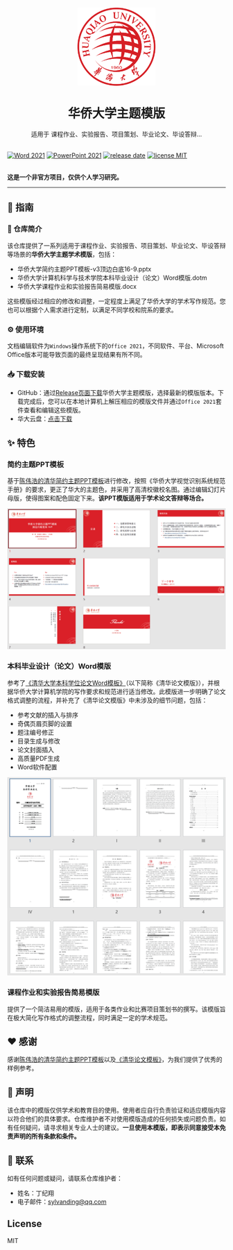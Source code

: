 <p align="center">
  <img width="180" src="./images/HQU_logo.png" alt="HQU_Templates" onclick="window.open('https://github.com/sylvanding/HQU-Templates')">
  <h1 align="center"><a href="https://github.com/sylvanding/HQU-Templates" target="_blank" style="text-decoration: none; color: inherit;">华侨大学主题模版</a></h1>
  <p align="center">适用于 课程作业、实验报告、项目策划、毕业论文、毕设答辩...</p>
</p>
<br>

<div>
    <a href="./README.md"><img src="https://img.shields.io/badge/Word-2021-blue?logo=microsoftword" alt="Word 2021"></a>
    <a href="./README.md"><img src="https://img.shields.io/badge/PowerPoint-2021-orange?logo=microsoftpowerpoint" alt="PowerPoint 2021"></a>
    <a href="./README.md"><img src="https://img.shields.io/github/release-date/sylvanding/HQU-Templates" alt="release date"></a>
    <a href="./README.md"><img src="https://img.shields.io/badge/license-MIT-green" alt="license MIT"></a>
</div>
<br>

**这是一个非官方项目，仅供个人学习研究。**

---

## 🚀 指南

### 📖 仓库简介

该仓库提供了一系列适用于课程作业、实验报告、项目策划、毕业论文、毕设答辩等场景的**华侨大学主题学术模版**，包括：

- 华侨大学简约主题PPT模板-v3顶边白底16-9.pptx
- 华侨大学计算机科学与技术学院本科毕业设计（论文）Word模版.dotm
- 华侨大学课程作业和实验报告简易模版.docx

这些模版经过相应的修改和调整，一定程度上满足了华侨大学的学术写作规范。您也可以根据个人需求进行定制，以满足不同学校和院系的要求。

### ⚙️ 使用环境

文档编辑软件为`Windows`操作系统下的`Office 2021`，不同软件、平台、Microsoft Office版本可能导致页面的最终呈现结果有所不同。

### 📥 下载安装

- GitHub：通过[Release页面下载](https://github.com/sylvanding/HQU-Templates/releases)华侨大学主题模版，选择最新的模版版本。下载完成后，您可以在本地计算机上解压相应的模版文件并通过`Office 2021`套件查看和编辑这些模版。
- 华大云盘：[点击下载](https://pan.hqu.edu.cn/share/9ef6f820bc542bc04ec5658029)

## ✨ 特色

### 简约主题PPT模板

基于[陈伟浩的清华简约主题PPT模板](https://github.com/atomiechen/THU-PPT-Theme)进行修改，按照《华侨大学视觉识别系统规范手册》的要求，更正了华大的主题色，并采用了高清校徽校名图。通过编辑幻灯片母版，使得图案和配色固定下来。**该PPT模版适用于学术论文答辩等场合。**

![slide sorter view](./images/slide_sorter_view.png)

### 本科毕业设计（论文）Word模版

参考了[《清华大学本科学位论文Word模板》](https://github.com/qbh16/ThuWordThesis)（以下简称《清华论文模版》），并根据华侨大学计算机学院的写作要求和规范进行适当修改。此模版进一步明确了论文格式调整的流程，并补充了《清华论文模版》中未涉及的细节问题，包括：

- 参考文献的插入与排序
- 奇偶页眉页脚的设置
- 题注编号修正
- 目录生成与修改
- 论文封面插入
- 高质量PDF生成
- Word软件配置

![thumbnails](./images/thumbnails.png)

### 课程作业和实验报告简易模版

提供了一个简洁易用的模版，适用于各类作业和比赛项目策划书的撰写。该模版旨在极大简化写作格式的调整流程，同时满足一定的学术规范。

## ❤️ 感谢

感谢[陈伟浩的清华简约主题PPT模板](https://github.com/atomiechen/THU-PPT-Theme)以及[《清华论文模板》](https://github.com/qbh16/ThuWordThesis)，为我们提供了优秀的样例参考。

## 📢 声明

该仓库中的模版仅供学术和教育目的使用。使用者应自行负责验证和适应模版内容以符合他们的具体要求。仓库维护者不对使用模版造成的任何损失或问题负责。如有任何疑问，请寻求相关专业人士的建议。**一旦使用本模版，即表示同意接受本免责声明的所有条款和条件。**

## 📧 联系

如有任何问题或疑问，请联系仓库维护者：

- 姓名：丁纪翔
- 电子邮件：sylvanding@qq.com

## License

MIT
